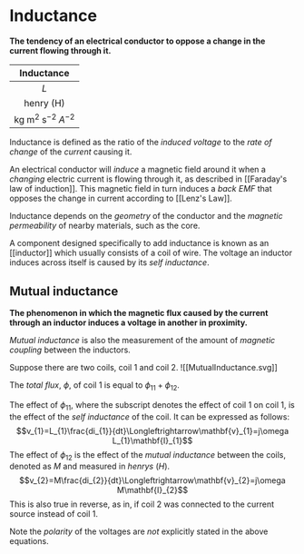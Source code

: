 # Inductance
**The tendency of an electrical conductor to oppose a change in the current flowing through it.**

|                   Inductance                   |
|:----------------------------------------------:|
|                      $L$                       |
|               henry ($\text{H}$)               |
| $\text{kg}\;\text{m}^2\;\text{s}^{-2}\;A^{-2}$ |

Inductance is defined as the ratio of the *induced voltage* to the *rate of change* of the *current* causing it.

An electrical conductor will *induce* a magnetic field around it when a *changing* electric current is flowing through it, as described in [[Faraday's law of induction]]. This magnetic field in turn induces a *back EMF* that opposes the change in current according to [[Lenz's Law]].

Inductance depends on the *geometry* of the conductor and the *magnetic permeability* of nearby materials, such as the core.

A component designed specifically to add inductance is known as an [[inductor]] which usually consists of a coil of wire. The voltage an inductor induces across itself is caused by its *self inductance*.

## Mutual inductance
**The phenomenon in which the magnetic flux caused by the current through an inductor induces a voltage in another in proximity.**

*Mutual inductance* is also the measurement of the amount of *magnetic coupling* between the inductors. 

Suppose there are two coils, coil $1$ and coil $2$.
![[MutualInductance.svg]]

The *total flux*, $\phi$, of coil $1$ is equal to $\phi_{11}+\phi_{12}$.

The effect of $\phi_{11}$, where the subscript denotes the effect of coil $1$ on coil $1$, is the effect of the *self inductance* of the coil. It can be expressed as follows:
$$v_{1}=L_{1}\frac{di_{1}}{dt}\Longleftrightarrow\mathbf{v}_{1}=j\omega L_{1}\mathbf{I}_{1}$$
The effect of $\phi_{12}$ is the effect of the *mutual inductance* between the coils, denoted as $M$ and measured in *henrys* ($H$).
$$v_{2}=M\frac{di_{2}}{dt}\Longleftrightarrow\mathbf{v}_{2}=j\omega M\mathbf{I}_{2}$$
This is also true in reverse, as in, if coil $2$ was connected to the current source instead of coil $1$.

Note the *polarity* of the voltages are *not* explicitly stated in the above equations.